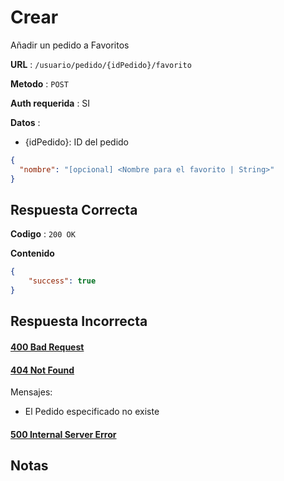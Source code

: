 # Crear

Añadir un pedido a Favoritos

**URL** : `/usuario/pedido/{idPedido}/favorito`

**Metodo** : `POST`

**Auth requerida** : SI

**Datos** :

* {idPedido}: ID del pedido

```json
{
  "nombre": "[opcional] <Nombre para el favorito | String>"
}
```

## Respuesta Correcta

**Codigo** : `200 OK`

**Contenido**

```json
{
    "success": true
}
```

## Respuesta Incorrecta

#### [400 Bad Request](../General/Errores.md#400-bad-request)

#### [404 Not Found](../General/Errores.md#404-not-found)
Mensajes:
* El Pedido especificado no existe

#### [500 Internal Server Error](../General/Errores.md#500-internal-server-error)

## Notas

